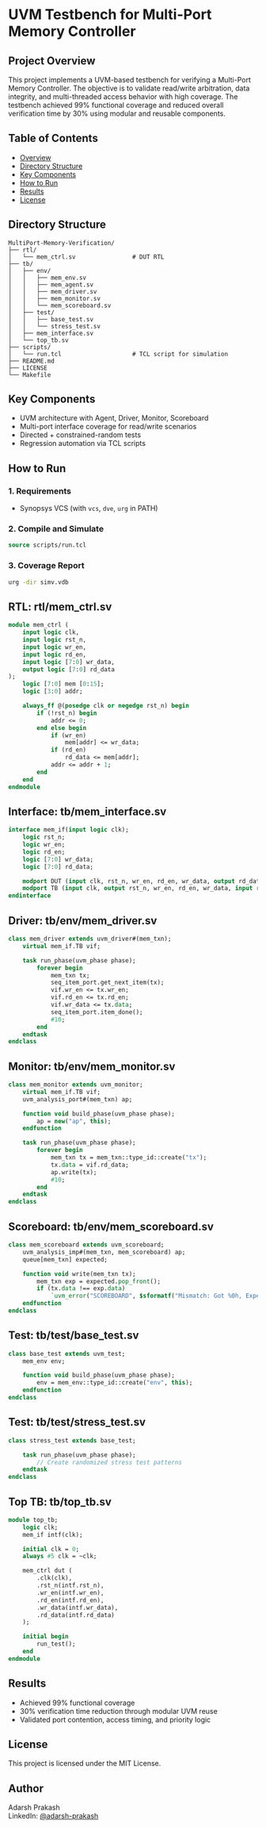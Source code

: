 # UVM Testbench for Multi-Port Memory Controller

## Project Overview
This project implements a UVM-based testbench for verifying a Multi-Port Memory Controller. The objective is to validate read/write arbitration, data integrity, and multi-threaded access behavior with high coverage. The testbench achieved 99% functional coverage and reduced overall verification time by 30% using modular and reusable components.

## Table of Contents
- [Overview](#project-overview)
- [Directory Structure](#directory-structure)
- [Key Components](#key-components)
- [How to Run](#how-to-run)
- [Results](#results)
- [License](#license)

## Directory Structure
```
MultiPort-Memory-Verification/
├── rtl/
│   └── mem_ctrl.sv                # DUT RTL
├── tb/
│   ├── env/
│   │   ├── mem_env.sv
│   │   ├── mem_agent.sv
│   │   ├── mem_driver.sv
│   │   ├── mem_monitor.sv
│   │   └── mem_scoreboard.sv
│   ├── test/
│   │   ├── base_test.sv
│   │   └── stress_test.sv
│   ├── mem_interface.sv
│   └── top_tb.sv
├── scripts/
│   └── run.tcl                    # TCL script for simulation
├── README.md
├── LICENSE
└── Makefile
```

## Key Components
- UVM architecture with Agent, Driver, Monitor, Scoreboard
- Multi-port interface coverage for read/write scenarios
- Directed + constrained-random tests
- Regression automation via TCL scripts

## How to Run

### 1. Requirements
- Synopsys VCS (with `vcs`, `dve`, `urg` in PATH)

### 2. Compile and Simulate
```tcl
source scripts/run.tcl
```

### 3. Coverage Report
```bash
urg -dir simv.vdb
```

## RTL: rtl/mem_ctrl.sv
```systemverilog
module mem_ctrl (
    input logic clk,
    input logic rst_n,
    input logic wr_en,
    input logic rd_en,
    input logic [7:0] wr_data,
    output logic [7:0] rd_data
);
    logic [7:0] mem [0:15];
    logic [3:0] addr;

    always_ff @(posedge clk or negedge rst_n) begin
        if (!rst_n) begin
            addr <= 0;
        end else begin
            if (wr_en)
                mem[addr] <= wr_data;
            if (rd_en)
                rd_data <= mem[addr];
            addr <= addr + 1;
        end
    end
endmodule
```

## Interface: tb/mem_interface.sv
```systemverilog
interface mem_if(input logic clk);
    logic rst_n;
    logic wr_en;
    logic rd_en;
    logic [7:0] wr_data;
    logic [7:0] rd_data;

    modport DUT (input clk, rst_n, wr_en, rd_en, wr_data, output rd_data);
    modport TB (input clk, output rst_n, wr_en, rd_en, wr_data, input rd_data);
endinterface
```

## Driver: tb/env/mem_driver.sv
```systemverilog
class mem_driver extends uvm_driver#(mem_txn);
    virtual mem_if.TB vif;

    task run_phase(uvm_phase phase);
        forever begin
            mem_txn tx;
            seq_item_port.get_next_item(tx);
            vif.wr_en <= tx.wr_en;
            vif.rd_en <= tx.rd_en;
            vif.wr_data <= tx.data;
            seq_item_port.item_done();
            #10;
        end
    endtask
endclass
```

## Monitor: tb/env/mem_monitor.sv
```systemverilog
class mem_monitor extends uvm_monitor;
    virtual mem_if.TB vif;
    uvm_analysis_port#(mem_txn) ap;

    function void build_phase(uvm_phase phase);
        ap = new("ap", this);
    endfunction

    task run_phase(uvm_phase phase);
        forever begin
            mem_txn tx = mem_txn::type_id::create("tx");
            tx.data = vif.rd_data;
            ap.write(tx);
            #10;
        end
    endtask
endclass
```

## Scoreboard: tb/env/mem_scoreboard.sv
```systemverilog
class mem_scoreboard extends uvm_scoreboard;
    uvm_analysis_imp#(mem_txn, mem_scoreboard) ap;
    queue[mem_txn] expected;

    function void write(mem_txn tx);
        mem_txn exp = expected.pop_front();
        if (tx.data !== exp.data)
            `uvm_error("SCOREBOARD", $sformatf("Mismatch: Got %0h, Expected %0h", tx.data, exp.data))
    endfunction
endclass
```

## Test: tb/test/base_test.sv
```systemverilog
class base_test extends uvm_test;
    mem_env env;

    function void build_phase(uvm_phase phase);
        env = mem_env::type_id::create("env", this);
    endfunction
endclass
```

## Test: tb/test/stress_test.sv
```systemverilog
class stress_test extends base_test;

    task run_phase(uvm_phase phase);
        // Create randomized stress test patterns
    endtask
endclass
```

## Top TB: tb/top_tb.sv
```systemverilog
module top_tb;
    logic clk;
    mem_if intf(clk);

    initial clk = 0;
    always #5 clk = ~clk;

    mem_ctrl dut (
        .clk(clk),
        .rst_n(intf.rst_n),
        .wr_en(intf.wr_en),
        .rd_en(intf.rd_en),
        .wr_data(intf.wr_data),
        .rd_data(intf.rd_data)
    );

    initial begin
        run_test();
    end
endmodule
```

## Results
- Achieved 99% functional coverage
- 30% verification time reduction through modular UVM reuse
- Validated port contention, access timing, and priority logic

## License
This project is licensed under the MIT License.

## Author
Adarsh Prakash  
LinkedIn: [@adarsh-prakash](https://www.linkedin.com/in/adarsh-prakash-a583a3259/)
